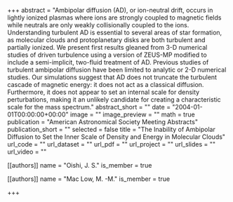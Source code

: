 +++
abstract = "Ambipolar diffusion (AD), or ion-neutral drift, occurs in lightly ionized plasmas where ions are strongly coupled to magnetic fields while neutrals are only weakly collisionally coupled to the ions. Understanding turbulent AD is essential to several areas of star formation, as molecular clouds and protoplanetary disks are both turbulent and partially ionized. We present first results gleaned from 3-D numerical studies of driven turbulence using a version of ZEUS-MP modified to include a semi-implicit, two-fluid treatment of AD. Previous studies of turbulent ambipolar diffusion have been limited to analytic or 2-D numerical studies. Our simulations suggest that AD does not truncate the turbulent cascade of magnetic energy: it does not act as a classical diffusion. Furthermore, it does not appear to set an internal scale for density perturbations, making it an unlikely candidate for creating a characteristic scale for the mass spectrum."
abstract_short = ""
date = "2004-01-01T00:00:00+00:00"
image = ""
image_preview = ""
math = true
publication = "American Astronomical Society Meeting Abstracts"
publication_short = ""
selected = false
title = "The Inability of Ambipolar Diffusion to Set the Inner Scale of Density and Energy in Molecular Clouds"
url_code = ""
url_dataset = ""
url_pdf = ""
url_project = ""
url_slides = ""
url_video = ""



[[authors]]
    name = "Oishi, J. S."
    is_member = true


[[authors]]
    name = "Mac Low, M. -M."
    is_member = true

+++
 